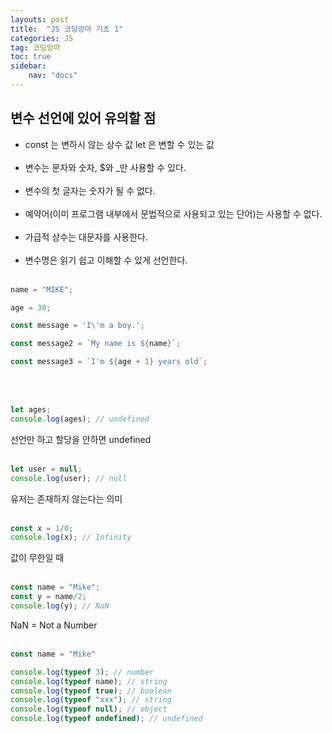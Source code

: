 ```yaml
---
layouts: post
title:  "JS 코딩앙마 기초 1"
categories: JS
tag: 코딩앙마
toc: true
sidebar:
    nav: "docs"
---
```



## 변수 선언에 있어 유의할 점
<ul>
<li>const 는 변하시 않는 상수 값
let 은 변할 수 있는 값</li>
<br>

<li>변수는 문자와 숫자, $와 _만 사용할 수 있다.</li>
<br>

<li>변수의 첫 글자는 숫자가 될 수 없다.</li>
<br>

<li>예약어(이미 프로그램 내부에서 문법적으로 사용되고 있는 단어)는 사용할 수 없다.</li>
<br>

<li>가급적 상수는 대문자를 사용한다.</li>
<br>

<li>변수명은 읽기 쉽고 이해할 수 있게 선언한다.</li>
<br>
</ul>

```js
name = "MIKE";

age = 30;

const message = 'I\'m a boy.';

const message2 = `My name is ${name}`;

const message3 = `I'm ${age + 1} years old`;
```
<br>
<br>

```js
let ages;
console.log(ages); // undefined
```

선언만 하고 할당을 안하면 undefined
<br>
<br>

```js
let user = null;
console.log(user); // null
```

유저는 존재하지 않는다는 의미
<br>
<br>

```js
const x = 1/0;
console.log(x); // Infinity
```

값이 무한일 때
<br>
<br>

```js
const name = "Mike";
const y = name/2;
console.log(y); // NaN
```

NaN = Not a Number
<br>
<br>

```js
const name = "Mike"

console.log(typeof 3); // number
console.log(typeof name); // string
console.log(typeof true); // boolean
console.log(typeof "xxx"); // string
console.log(typeof null); // object
console.log(typeof undefined); // undefined
```

